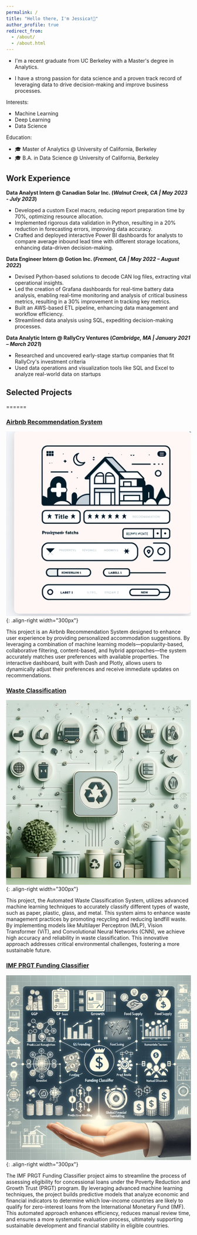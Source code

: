 ```yaml
---
permalink: /
title: "Hello there, I'm Jessica!💙"
author_profile: true
redirect_from: 
  - /about/
  - /about.html
---
```


- I'm a recent graduate from UC Berkeley with a Master's degree in Analytics. 

- I have a strong passion for data science and a proven track record of leveraging data to drive decision-making and improve business processes.

Interests:
- Machine Learning
- Deep Learning
- Data Science

Education:
- 🎓 Master of Analytics @ University of California, Berkeley
- 🎓 B.A. in Data Science @ University of California, Berkeley

## Work Experience
**Data Analyst Intern @ Canadian Solar Inc. (_Walnut Creek, CA | May 2023 - July 2023_)**
- Developed a custom Excel macro, reducing report preparation time by 70%, optimizing resource allocation.
- Implemented rigorous data validation in Python, resulting in a 20% reduction in forecasting errors, improving data accuracy.
- Crafted and deployed interactive Power BI dashboards for analysts to compare average inbound lead time with different storage locations, enhancing data-driven decision-making.

**Data Engineer Intern @ Gotion Inc. (_Fremont, CA | May 2022 – August 2022_)**
- Devised Python-based solutions to decode CAN log files, extracting vital operational insights.
- Led the creation of Grafana dashboards for real-time battery data analysis, enabling real-time monitoring and analysis of critical business metrics, resulting in a 30% improvement in tracking key metrics.
- Built an AWS-based ETL pipeline, enhancing data management and workflow efficiency.
- Streamlined data analysis using SQL, expediting decision-making processes.

**Data Analytic Intern @ RallyCry Ventures (_Cambridge, MA | January 2021 – March 2021_)**
- Researched and uncovered early-stage startup companies that fit RallyCry's investment criteria
- Used data operations and visualization tools like SQL and Excel to analyze real-world data on startups


## Selected Projects
======
### [Airbnb Recommendation System](https://github.com/Jessicalllll/AirbnbRecommendation)
![pictures](images/airbnb.webp){: .align-right width="300px"}

This project is an Airbnb Recommendation System designed to enhance user experience by providing personalized accommodation suggestions. By leveraging a combination of machine learning models—popularity-based, collaborative filtering, content-based, and hybrid approaches—the system accurately matches user preferences with available properties. The interactive dashboard, built with Dash and Plotly, allows users to dynamically adjust their preferences and receive immediate updates on recommendations. 

### [Waste Classification](https://github.com/Jessicalllll/WasteClassification)
![pictures](images/Wasteclass.webp){: .align-right width="300px"}

This project, the Automated Waste Classification System, utilizes advanced machine learning techniques to accurately classify different types of waste, such as paper, plastic, glass, and metal. This system aims to enhance waste management practices by promoting recycling and reducing landfill waste. By implementing models like Multilayer Perceptron (MLP), Vision Transformer (ViT), and Convolutional Neural Networks (CNN), we achieve high accuracy and reliability in waste classification. This innovative approach addresses critical environmental challenges, fostering a more sustainable future.

### [IMF PRGT Funding Classifier](https://github.com/Jessicalllll/IMF_PRGT_Funding_Classifier)
![pictures](images/IMF.webp){: .align-right width="300px"}

The IMF PRGT Funding Classifier project aims to streamline the process of assessing eligibility for concessional loans under the Poverty Reduction and Growth Trust (PRGT) program. By leveraging advanced machine learning techniques, the project builds predictive models that analyze economic and financial indicators to determine which low-income countries are likely to qualify for zero-interest loans from the International Monetary Fund (IMF). This automated approach enhances efficiency, reduces manual review time, and ensures a more systematic evaluation process, ultimately supporting sustainable development and financial stability in eligible countries.

